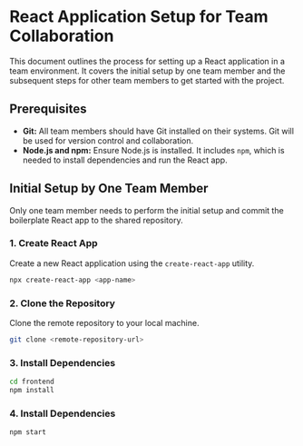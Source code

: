 # React Application Setup for Team Collaboration

This document outlines the process for setting up a React application in a team environment. It covers the initial setup by one team member and the subsequent steps for other team members to get started with the project.

## Prerequisites

- **Git:** All team members should have Git installed on their systems. Git will be used for version control and collaboration.
- **Node.js and npm:** Ensure Node.js is installed. It includes `npm`, which is needed to install dependencies and run the React app.

## Initial Setup by One Team Member

Only one team member needs to perform the initial setup and commit the boilerplate React app to the shared repository.

### 1. Create React App

Create a new React application using the `create-react-app` utility.

```bash
npx create-react-app <app-name>
```

### 2. Clone the Repository

Clone the remote repository to your local machine.

```bash
git clone <remote-repository-url>
```

### 3. Install Dependencies

```bash
cd frontend
npm install
```

### 4. Install Dependencies

```bash
npm start
```
